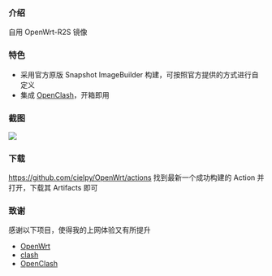 ### 介绍

自用 OpenWrt-R2S 镜像

### 特色

- 采用官方原版 Snapshot ImageBuilder 构建，可按照官方提供的方式进行自定义
- 集成 [OpenClash](https://github.com/vernesong/OpenClash)，开箱即用

### 截图

![](./screenshots/ACA68A44-C0F0-42A0-B4EC-46FAB27F7455.png)

### 下载

https://github.com/cielpy/OpenWrt/actions 找到最新一个成功构建的 Action 并打开，下载其 Artifacts 即可
### 致谢

感谢以下项目，使得我的上网体验又有所提升

- [OpenWrt](https://openwrt.org/)
- [clash](https://github.com/Dreamacro/clash)
- [OpenClash](https://github.com/vernesong/OpenClash)